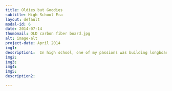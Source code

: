 ```yaml
---
title: Oldies but Goodies
subtitle: High School Era
layout: default
modal-id: 6
date: 2014-07-14
thumbnail: OLD carbon fiber board.jpg
alt: image-alt
project-date: April 2014
img1:
description1:  In high school, one of my passions was building longboards. I started by laminating plys of maple together in a contoured press to achieve concavity in the profile and increase the strength of the boards. I experimented with this a lot and made upwards of 15 of these, selling and gifting them to friends as I went. I also experimented with other methods like reinforced hardwoods cut out and engraved with a CNC router. I even constructed a couple with a foam core sandiwiched between carbon fiber layups.
img2: 
img3: 
img4: 
img5: 
description2: 

---
```

